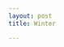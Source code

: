```yaml
---
layout: post
title: Winter

---
```

<amp-img width="4032" height="3024" layout="responsive" src="{{ site.url }}/assets/images/2018-02-14-lake-michigan-winter.jpg"></amp-img>
